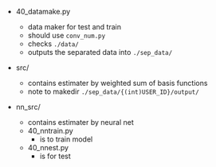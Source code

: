 - 40_datamake.py
  - data maker for test and train
  - should use `conv_num.py`
  - checks `./data/`
  - outputs the separated data into `./sep_data/`

- src/
  - contains estimater by weighted sum of basis functions
  - note to makedir `./sep_data/{(int)USER_ID}/output/`

- nn_src/
  - contains estimater by neural net
  - 40_nntrain.py
    - is to train model
  - 40_nnest.py
    - is for test

